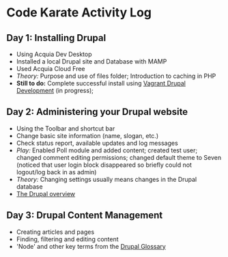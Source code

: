 # Code Karate Activity Log

## Day 1: Installing Drupal
- Using Acquia Dev Desktop
- Installed a local Drupal site and Database with MAMP
- Used Acquia Cloud Free
- *Theory:* Purpose and use of files folder; Introduction to caching in PHP
- **Still to do:** Complete successful install using [Vagrant Drupal Development](https://www.drupal.org/node/2008758?utm_source=Drupal+Basics+Guide+%28Daily+Email%29&utm_campaign=34c5c273ef-Drupal_Basics_Course_Day1&utm_medium=email&utm_term=0_62853d349e-34c5c273ef-336738877&mc_cid=34c5c273ef&mc_eid=2356d42857) (in progress);

## Day 2: Administering your Drupal website
- Using the Toolbar and shortcut bar
- Change basic site information (name, slogan, etc.)
- Check status report, available updates and log messages
- *Play:* Enabled Poll module and added content; created test user; changed comment editing permissions; changed default theme to Seven (noticed that user login block disappeared so briefly could not logout/log back in as admin)
- *Theory:* Changing settings usually means changes in the Drupal database
- [The Drupal overview](https://www.drupal.org/getting-started/before/overview)

## Day 3: Drupal Content Management
- Creating articles and pages
- Finding, filtering and editing content
- 'Node' and other key terms from the [Drupal Glossary](https://www.drupal.org/glossary)
